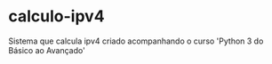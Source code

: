 # calculo-ipv4
Sistema que calcula ipv4 criado acompanhando o curso 'Python 3 do Básico ao Avançado' 

